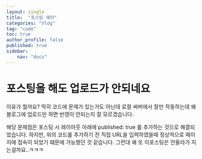 ```yaml
---
layout: single
title:  "포스팅 애러"
categories: "Vlog"
tag: "code"
toc: true
author_profile: false
published: true
sidebar:
    nav: "docs"
---
```


# 포스팅을 해도 업로드가 안되네요
이유가 뭘까요? 딱히 코드에 문제가 있는거도 아닌데
로컬 써버에서 잘만 작동하는데 왜 블로그에 업로드만 하면 반영이 안되는지 잘 모르겠습니다.

해당 문제점은 포스팅 시 레이아웃 아래에
published: true
를 추가하는 것으로 해결되었습니다.
하지만, 위의 코드를 추가하기 전 직접 URL을 입력하였을때 정상적으로 페이지에 접속이 되었기 떄문에 가능했던 것 같습니다. 그런대 왜 또 이포스팅은 안올라가 지는걸까요..ㅋㅋㅋ
